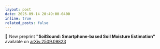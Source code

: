 ```yaml
---
layout: post
date: 2025-09-14 20:49:00-0400
inline: true
related_posts: false
---
```


📄 New preprint **"SoilSound: Smartphone-based Soil Moisture Estimation"** available on [arXiv:2509.09823](http://arxiv.org/abs/2509.09823)
